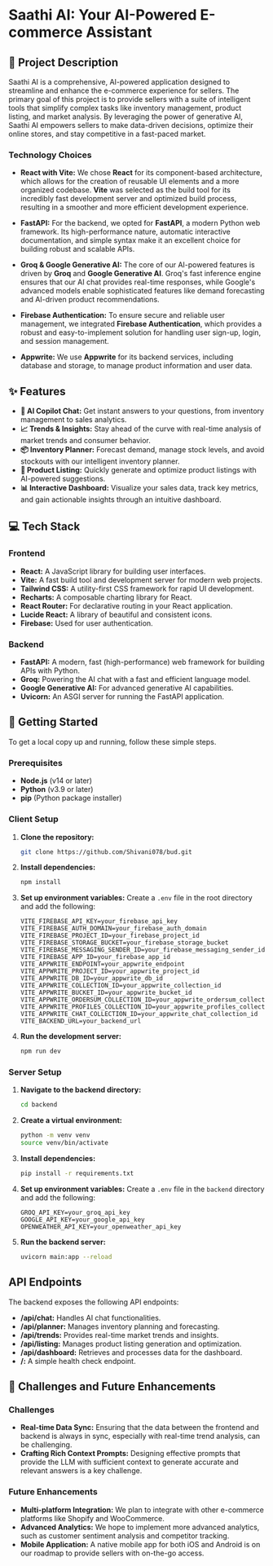 
# Saathi AI: Your AI-Powered E-commerce Assistant

## 📝 Project Description

Saathi AI is a comprehensive, AI-powered application designed to streamline and enhance the e-commerce experience for sellers. The primary goal of this project is to provide sellers with a suite of intelligent tools that simplify complex tasks like inventory management, product listing, and market analysis. By leveraging the power of generative AI, Saathi AI empowers sellers to make data-driven decisions, optimize their online stores, and stay competitive in a fast-paced market.

### Technology Choices

- **React with Vite:** We chose **React** for its component-based architecture, which allows for the creation of reusable UI elements and a more organized codebase. **Vite** was selected as the build tool for its incredibly fast development server and optimized build process, resulting in a smoother and more efficient development experience.

- **FastAPI:** For the backend, we opted for **FastAPI**, a modern Python web framework. Its high-performance nature, automatic interactive documentation, and simple syntax make it an excellent choice for building robust and scalable APIs.

- **Groq & Google Generative AI:** The core of our AI-powered features is driven by **Groq** and **Google Generative AI**. Groq's fast inference engine ensures that our AI chat provides real-time responses, while Google's advanced models enable sophisticated features like demand forecasting and AI-driven product recommendations.

- **Firebase Authentication:** To ensure secure and reliable user management, we integrated **Firebase Authentication**, which provides a robust and easy-to-implement solution for handling user sign-up, login, and session management.

- **Appwrite:** We use **Appwrite** for its backend services, including database and storage, to manage product information and user data.

## ✨ Features

- **🤖 AI Copilot Chat:** Get instant answers to your questions, from inventory management to sales analytics.
- **📈 Trends & Insights:** Stay ahead of the curve with real-time analysis of market trends and consumer behavior.
- **📦 Inventory Planner:** Forecast demand, manage stock levels, and avoid stockouts with our intelligent inventory planner.
- **📝 Product Listing:** Quickly generate and optimize product listings with AI-powered suggestions.
- **📊 Interactive Dashboard:** Visualize your sales data, track key metrics, and gain actionable insights through an intuitive dashboard.

## 💻 Tech Stack

### Frontend

- **React:** A JavaScript library for building user interfaces.
- **Vite:** A fast build tool and development server for modern web projects.
- **Tailwind CSS:** A utility-first CSS framework for rapid UI development.
- **Recharts:** A composable charting library for React.
- **React Router:** For declarative routing in your React application.
- **Lucide React:** A library of beautiful and consistent icons.
- **Firebase:** Used for user authentication.

### Backend

- **FastAPI:** A modern, fast (high-performance) web framework for building APIs with Python.
- **Groq:** Powering the AI chat with a fast and efficient language model.
- **Google Generative AI:** For advanced generative AI capabilities.
- **Uvicorn:** An ASGI server for running the FastAPI application.

## 🚀 Getting Started

To get a local copy up and running, follow these simple steps.

### Prerequisites

- **Node.js** (v14 or later)
- **Python** (v3.9 or later)
- **pip** (Python package installer)

### Client Setup

1. **Clone the repository:**
   ```sh
   git clone https://github.com/Shivani078/bud.git
   ```

2. **Install dependencies:**
   ```sh
   npm install
   ```
3. **Set up environment variables:**
    Create a `.env` file in the root directory and add the following:
    ```
    VITE_FIREBASE_API_KEY=your_firebase_api_key
    VITE_FIREBASE_AUTH_DOMAIN=your_firebase_auth_domain
    VITE_FIREBASE_PROJECT_ID=your_firebase_project_id
    VITE_FIREBASE_STORAGE_BUCKET=your_firebase_storage_bucket
    VITE_FIREBASE_MESSAGING_SENDER_ID=your_firebase_messaging_sender_id
    VITE_FIREBASE_APP_ID=your_firebase_app_id
    VITE_APPWRITE_ENDPOINT=your_appwrite_endpoint
    VITE_APPWRITE_PROJECT_ID=your_appwrite_project_id
    VITE_APPWRITE_DB_ID=your_appwrite_db_id
    VITE_APPWRITE_COLLECTION_ID=your_appwrite_collection_id
    VITE_APPWRITE_BUCKET_ID=your_appwrite_bucket_id
    VITE_APPWRITE_ORDERSUM_COLLECTION_ID=your_appwrite_ordersum_collection_id
    VITE_APPWRITE_PROFILES_COLLECTION_ID=your_appwrite_profiles_collection_id
    VITE_APPWRITE_CHAT_COLLECTION_ID=your_appwrite_chat_collection_id
    VITE_BACKEND_URL=your_backend_url
    ```
4. **Run the development server:**
   ```sh
   npm run dev
   ```

### Server Setup
1. **Navigate to the backend directory:**
   ```sh
   cd backend
   ```
2. **Create a virtual environment:**
   ```sh
   python -m venv venv
   source venv/bin/activate
   ```
3. **Install dependencies:**
   ```sh
   pip install -r requirements.txt
   ```
4. **Set up environment variables:**
   Create a `.env` file in the `backend` directory and add the following:
   ```
   GROQ_API_KEY=your_groq_api_key
   GOOGLE_API_KEY=your_google_api_key
   OPENWEATHER_API_KEY=your_openweather_api_key
   ```
5. **Run the backend server:**
   ```sh
   uvicorn main:app --reload
   ```

## API Endpoints

The backend exposes the following API endpoints:

- **/api/chat:** Handles AI chat functionalities.
- **/api/planner:** Manages inventory planning and forecasting.
- **/api/trends:** Provides real-time market trends and insights.
- **/api/listing:** Manages product listing generation and optimization.
- **/api/dashboard:** Retrieves and processes data for the dashboard.
- **/:** A simple health check endpoint.

## 🔮 Challenges and Future Enhancements

### Challenges

- **Real-time Data Sync:** Ensuring that the data between the frontend and backend is always in sync, especially with real-time trend analysis, can be challenging.
- **Crafting Rich Context Prompts:** Designing effective prompts that provide the LLM with sufficient context to generate accurate and relevant answers is a key challenge.

### Future Enhancements

- **Multi-platform Integration:** We plan to integrate with other e-commerce platforms like Shopify and WooCommerce.
- **Advanced Analytics:** We hope to implement more advanced analytics, such as customer sentiment analysis and competitor tracking.
- **Mobile Application:** A native mobile app for both iOS and Android is on our roadmap to provide sellers with on-the-go access.
